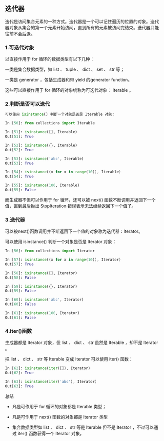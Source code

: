 ## 迭代器

迭代是访问集合元素的一种方式。迭代器是一个可以记住遍历的位置的对象。迭代器对象从集合的第一个元素开始访问，直到所有的元素被访问完结束。迭代器只能往前不会后退。

### 1.可迭代对象

以直接作用于 for 循环的数据类型有以下几种：

一类是集合数据类型，如 list 、 tuple 、 dict 、 set 、 str 等；

一类是 generator ，包括生成器和带 yield 的generator function。

这些可以直接作用于 for 循环的对象统称为可迭代对象： Iterable 。

### 2.判断是否可以迭代

```py
可以使用 isinstance() 判断一个对象是否是 Iterable 对象：

In [50]: from collections import Iterable

In [51]: isinstance([], Iterable)
Out[51]: True

In [52]: isinstance({}, Iterable)
Out[52]: True

In [53]: isinstance('abc', Iterable)
Out[53]: True

In [54]: isinstance((x for x in range(10)), Iterable)
Out[54]: True

In [55]: isinstance(100, Iterable)
Out[55]: False
```

而生成器不但可以作用于 for 循环，还可以被 next() 函数不断调用并返回下一个值，直到最后抛出 StopIteration 错误表示无法继续返回下一个值了。

### 3.迭代器

可以被next()函数调用并不断返回下一个值的对象称为迭代器：Iterator。

可以使用 isinstance() 判断一个对象是否是 Iterator 对象：
```py
In [56]: from collections import Iterator

In [57]: isinstance((x for x in range(10)), Iterator)
Out[57]: True

In [58]: isinstance([], Iterator)
Out[58]: False

In [59]: isinstance({}, Iterator)
Out[59]: False

In [60]: isinstance('abc', Iterator)
Out[60]: False

In [61]: isinstance(100, Iterator)
Out[61]: False
```

### 4.iter()函数

生成器都是 Iterator 对象，但 list 、 dict 、 str 虽然是 Iterable ，却不是 Iterator 。

把 list 、 dict 、 str 等 Iterable 变成 Iterator 可以使用 iter() 函数：
```py
In [62]: isinstance(iter([]), Iterator)
Out[62]: True

In [63]: isinstance(iter('abc'), Iterator)
Out[63]: True
```
总结

* 凡是可作用于 for 循环的对象都是 Iterable 类型；

* 凡是可作用于 next() 函数的对象都是 Iterator 类型

* 集合数据类型如 list 、 dict 、 str 等是 Iterable 但不是 Iterator ，不过可以通过 iter() 函数获得一个 Iterator 对象。